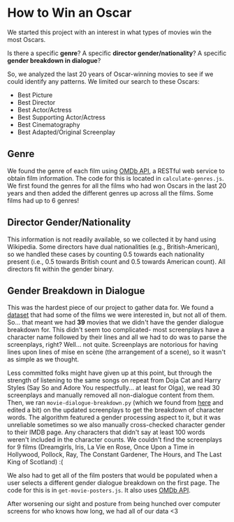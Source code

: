 # How to Win an Oscar

We started this project with an interest in what types of movies win the most Oscars. 

Is there a specific **genre**? A specific **director gender/nationality**? A specific **gender breakdown in dialogue**? 

So, we analyzed the last 20 years of Oscar-winning movies to see if we could identify any patterns. We limited our search to these Oscars:
* Best Picture
* Best Director
* Best Actor/Actress
* Best Supporting Actor/Actress
* Best Cinematography
* Best Adapted/Original Screenplay

## Genre

We found the genre of each film using [OMDb API](http://www.omdbapi.com/), a RESTful web service to obtain film information. The code for this is located in `calculate-genres.js`. We first found the genres for all the films who had won Oscars in the last 20 years and then added the different genres up across all the films. Some films had up to 6 genres! 

## Director Gender/Nationality

This information is not readily available, so we collected it by hand using Wikipedia. Some directors have dual nationalities (e.g., British-American), so we handled these cases by counting 0.5 towards each nationality present (i.e., 0.5 towards British count and 0.5 towards American count). All directors fit within the gender binary. 

## Gender Breakdown in Dialogue

This was the hardest piece of our project to gather data for. We found a [dataset](https://pudding.cool/2017/03/film-dialogue) that had some of the films we were interested in, but not all of them. So... that meant we had **39** movies that we didn't have the gender dialogue breakdown for. This didn't seem too complicated- most screenplays have a character name followed by their lines and all we had to do was to parse the screenplays, right? Well... not quite. Screenplays are notorious for having lines upon lines of mise en scène (the arrangement of a scene), so it wasn't as simple as we thought.

Less committed folks might have given up at this point, but through the strength of listening to the same songs on repeat from Doja Cat and Harry Styles (Say So and Adore You respectfully... at least for Olga), we read 30 screenplays and manually removed all non-dialogue content from them. Then, we ran `movie-dialogue-breakdown.py` (which we found from [here](https://github.com/pratyakshs/Movie-script-parser) and edited a bit) on the updated screenplays to get the breakdown of character words. The algorithm featured a gender processing aspect to it, but it was unreliable sometimes so we also manually cross-checked character gender to their IMDB page. Any characters that didn't say at least 100 words weren't included in the character counts. We couldn't find the screenplays for 9 films (Dreamgirls, Iris, La Vie en Rose, Once Upon a Time in Hollywood, Pollock, Ray, The Constant Gardener, The Hours, and The Last King of Scotland) :(

We also had to get all of the film posters that would be populated when a user selects a different gender dialogue breakdown on the first page. The code for this is in `get-movie-posters.js`. It also uses [OMDb API](http://www.omdbapi.com/).

After worsening our sight and posture from being hunched over computer screens for who knows how long, we had all of our data <3
